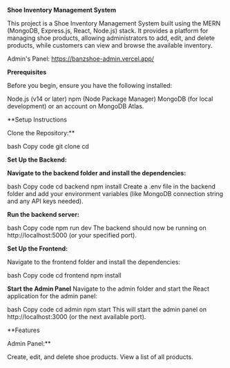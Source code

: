 **Shoe Inventory Management System**

This project is a Shoe Inventory Management System built using the MERN (MongoDB, Express.js, React, Node.js) stack. It provides a platform for managing shoe products, allowing administrators to add, edit, and delete products, while customers can view and browse the available inventory.

Admin's Panel: https://banzshoe-admin.vercel.app/


**Prerequisites**

Before you begin, ensure you have the following installed:


Node.js (v14 or later)
npm (Node Package Manager)
MongoDB (for local development) or an account on MongoDB Atlas.

**Setup Instructions

Clone the Repository:**

bash
Copy code
git clone <repository-url>
cd <project-folder>


**Set Up the Backend:**

**Navigate to the backend folder and install the dependencies:**

bash
Copy code
cd backend
npm install
Create a .env file in the backend folder and add your environment variables (like MongoDB connection string and any API keys needed).


**Run the backend server:**


bash
Copy code
npm run dev
The backend should now be running on http://localhost:5000 (or your specified port).


**Set Up the Frontend:**

Navigate to the frontend folder and install the dependencies:

bash
Copy code
cd frontend
npm install


**Start the Admin Panel**
Navigate to the admin folder and start the React application for the admin panel:

bash
Copy code
cd admin
npm start
This will start the admin panel on http://localhost:3000 (or the next available port).



**Features

Admin Panel:**

Create, edit, and delete shoe products.
View a list of all products.

